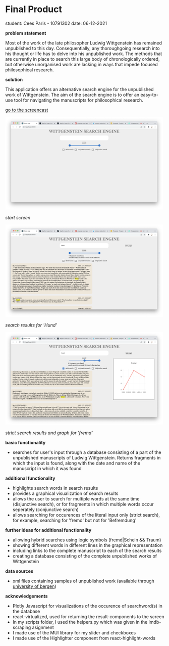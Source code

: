 # Final Product
student: Cees Paris - 10791302
date: 06-12-2021


**problem statement**

Most of the work of the late philosopher Ludwig Wittgenstein has remained unpublished to this day. Consequentially, any thoroughgoing research into his thought or life has to delve into his unpublished work. The methods that are currently in place to search this large body of chronologically ordered, but otherwise unorganised work are  lacking in ways that impede focused philosophical research. 


**solution**

This application offers an alternative search engine for the unpublished work of Wittgenstein. The aim of the search engine is to offer an easy-to-use tool for navigating the manuscripts for philosophical research.

[go to the screencast](https://youtu.be/e-Sa-2uArgo)



<img src = '../pictures/startscreen.png' alt='image' width='500'>

*start screen*




<img src = '../pictures/searchHund.png' alt='image' width='500'>

*search results for 'Hund'*




<img src = '../pictures/searchfremd+graph.png' alt='image' width='500'>

*strict search results and graph for 'fremd'*


**basic functionality**
- searches for user's input through a database consisting of a part of the unpublished manuscripts of Ludwig Wittgenstein. Returns fragments in which the input is found, along with the date and name of the manuscript in which it was found

**additional functionality**
- highlights search words in search results
- provides a graphical visualization of search results 
- allows the user to search for multiple words at the same time (disjunctive search), or for fragments in which multiple words occur seperately (conjunctive search)
- allows searching for occurences of the literal input only (strict search), for example, searching for 'fremd' but not for 'Befremdung'

**further ideas for additional functionality**
- allowing hybrid searches using logic symbols (fremd|Schein && Traum)
- showing different words in different lines in the graphical representation 
- including links to the complete manuscript to each of the search results
- creating a database consisting of the complete unpublished works of Wittgenstein 

**data sources**

- xml files containing samples of unpublished work (available through [university of bergen](http://wab.uib.no/cost-a32_xml/))


**acknowledgements**
- Plotly Javascript for visualizations of the occurence of searchword(s) in the database
- react-virtualized, used for returning the result-components to the screen
- In my scripts folder, I used the helpers.py which was given in the imdb-scraping asignment
- I made use of the MUI library for my slider and checkboxes
- I made use of the Highlighter component from react-highlight-words



